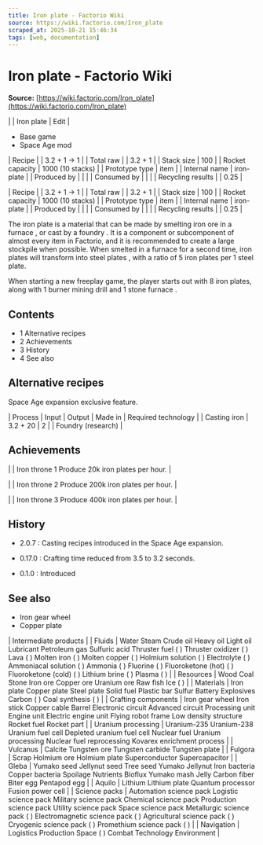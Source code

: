 ```yaml
---
title: Iron plate - Factorio Wiki
source: https://wiki.factorio.com/Iron_plate
scraped_at: 2025-10-21 15:46:34
tags: [web, documentation]
---
```


# Iron plate - Factorio Wiki

**Source:** [https://wiki.factorio.com/Iron_plate](https://wiki.factorio.com/Iron_plate)


|  | Iron plate | Edit |

- Base game
- Space Age mod

| Recipe |
| 3.2 + 1 → 1 |
| Total raw |
| 3.2 + 1 |
| Stack size | 100 |
| Rocket capacity | 1000 (10 stacks) |
| Prototype type | item |
| Internal name | iron-plate |
| Produced by |
|  |
| Consumed by |
|  |
| Recycling results |
| 0.25 |

| Recipe |
| 3.2 + 1 → 1 |
| Total raw |
| 3.2 + 1 |
| Stack size | 100 |
| Rocket capacity | 1000 (10 stacks) |
| Prototype type | item |
| Internal name | iron-plate |
| Produced by |
|  |
| Consumed by |
|  |
| Recycling results |
| 0.25 |

The iron plate is a material that can be made by smelting iron ore in a furnace , or cast by a foundry .  It is a component or subcomponent of almost every item in Factorio, and it is recommended to create a large stockpile when possible. When smelted in a furnace for a second time, iron plates will transform into steel plates , with a ratio of 5 iron plates per 1 steel plate.

When starting a new freeplay game, the player starts out with 8 iron plates, along with 1 burner mining drill and 1 stone furnace .

## Contents

- 1 Alternative recipes
- 2 Achievements
- 3 History
- 4 See also

## Alternative recipes

Space Age expansion exclusive feature.

| Process | Input | Output | Made in | Required technology |
| Casting iron | 3.2 + 20 | 2 |  | Foundry (research) |

## Achievements

|  | Iron throne 1 Produce 20k iron plates per hour. |

|  | Iron throne 2 Produce 200k iron plates per hour. |

|  | Iron throne 3 Produce 400k iron plates per hour. |

## History

- 2.0.7 : Casting recipes introduced in the Space Age expansion.

- 0.17.0 : Crafting time reduced from 3.5 to 3.2 seconds.

- 0.1.0 : Introduced

## See also

- Iron gear wheel
- Copper plate

| Intermediate products |
| Fluids | Water Steam Crude oil Heavy oil Light oil Lubricant Petroleum gas Sulfuric acid Thruster fuel ( ) Thruster oxidizer ( ) Lava ( ) Molten iron ( ) Molten copper ( ) Holmium solution ( ) Electrolyte ( ) Ammoniacal solution ( ) Ammonia ( ) Fluorine ( ) Fluoroketone (hot) ( ) Fluoroketone (cold) ( ) Lithium brine ( ) Plasma ( ) |
| Resources | Wood Coal Stone Iron ore Copper ore Uranium ore Raw fish Ice ( ) |
| Materials | Iron plate Copper plate Steel plate Solid fuel Plastic bar Sulfur Battery Explosives Carbon ( ) Coal synthesis ( ) |
| Crafting components | Iron gear wheel Iron stick Copper cable Barrel Electronic circuit Advanced circuit Processing unit Engine unit Electric engine unit Flying robot frame Low density structure Rocket fuel Rocket part |
| Uranium processing | Uranium-235 Uranium-238 Uranium fuel cell Depleted uranium fuel cell Nuclear fuel Uranium processing Nuclear fuel reprocessing Kovarex enrichment process |
| Vulcanus | Calcite Tungsten ore Tungsten carbide Tungsten plate |
| Fulgora | Scrap Holmium ore Holmium plate Superconductor Supercapacitor |
| Gleba | Yumako seed Jellynut seed Tree seed Yumako Jellynut Iron bacteria Copper bacteria Spoilage Nutrients Bioflux Yumako mash Jelly Carbon fiber Biter egg Pentapod egg |
| Aquilo | Lithium Lithium plate Quantum processor Fusion power cell |
| Science packs | Automation science pack Logistic science pack Military science pack Chemical science pack Production science pack Utility science pack Space science pack Metallurgic science pack ( ) Electromagnetic science pack ( ) Agricultural science pack ( ) Cryogenic science pack ( ) Promethium science pack ( ) |
| Navigation | Logistics Production Space ( ) Combat Technology Environment |
